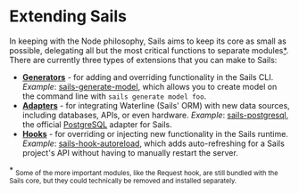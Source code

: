 # Extending Sails

In keeping with the Node philosophy, Sails aims to keep its core as small as possible, delegating all but the most critical functions to separate modules[*](#foot1).  There are currently three types of extensions that you can make to Sails:

+ [**Generators**](/#/documentation/concepts/extending-sails/Generators) - for adding and overriding functionality in the Sails CLI.  *Example*: [sails-generate-model](https://www.npmjs.com/package/sails-generate-model), which allows you to create model on the command line with `sails generate model foo`.
+ [**Adapters**](/#/documentation/concepts/extending-sails/Adapters) - for integrating Waterline (Sails' ORM) with new data sources, including databases, APIs, or even hardware. *Example*: [sails-postgresql](https://www.npmjs.com/package/sails-postgresql), the official [PostgreSQL](http://www.postgresql.org/) adapter for Sails.
+ [**Hooks**](/#/documentation/concepts/extending-sails/Hooks) - for overriding or injecting new functionality in the Sails runtime.  *Example*: [sails-hook-autoreload](https://www.npmjs.com/package/sails-hook-autoreload), which adds auto-refreshing for a Sails project's API without having to manually restart the server.

<a name="foot1">*</a> <sub>Some of the more important modules, like the Request hook, are still bundled with the Sails core, but they could technically be removed and installed separately.</sub>

<docmeta name="uniqueID" value="extendingsails78468">
<docmeta name="displayName" value="Extending Sails">
